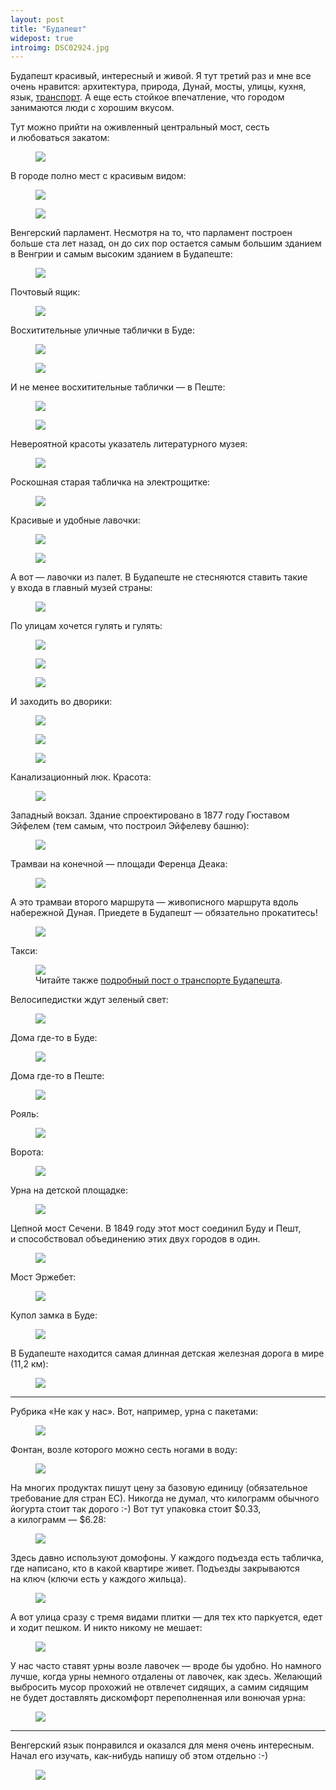 ```yaml
---
layout: post
title: "Будапешт"
widepost: true
introimg: DSC02924.jpg
---
```


<p class="lead">Будапешт красивый, интересный и живой. Я тут третий раз и мне все очень нравится: архитектура, природа, Дунай, мосты, улицы, кухня, язык, <a href="/blog/transport-in-budapest">транспорт</a>. А еще есть стойкое впечатление, что городом занимаются люди с хорошим вкусом.</p>

<!-- more -->

Тут можно прийти на оживленный центральный мост, сесть и любоваться закатом:

<figure>
  <img src="/i/blog/budapest/DSC02872.jpg">
</figure>

В городе полно мест с красивым видом:

<figure>
  <img src="/i/blog/budapest/DSC02723.jpg">
</figure>

<figure>
  <img src="/i/blog/budapest/DSC02698.jpg">
</figure>

Венгерский парламент. Несмотря на то, что парламент построен больше ста лет назад, он до сих пор остается самым большим зданием в Венгрии и самым высоким зданием в Будапеште:

<figure>
  <img src="/i/blog/budapest/DSC02572.jpg">
</figure>

Почтовый ящик:

<figure>
  <img src="/i/blog/budapest/DSC03484.jpg">
</figure>

Восхитительные уличные таблички в Буде:

<figure>
  <img src="/i/blog/budapest/DSC02843.jpg">
</figure>

<figure>
  <img src="/i/blog/budapest/DSC02846.jpg">
</figure>

И не менее восхитительные таблички — в Пеште:

<figure>
  <img src="/i/blog/budapest/DSC02876.jpg">
</figure>

<figure>
  <img src="/i/blog/budapest/DSC03464.jpg">
</figure>

Невероятной красоты указатель литературного музея:

<figure>
  <img src="/i/blog/budapest/DSC03486.jpg">
</figure>

Роскошная старая табличка на электрощитке:

<figure>
  <img src="/i/blog/budapest/DSC02182.jpg">
</figure>

Красивые и удобные лавочки:

<figure>
  <img src="/i/blog/budapest/DSC02351.jpg">
</figure>

<figure>
  <img src="/i/blog/budapest/DSC02569.jpg">
</figure>

А вот — лавочки из палет. В Будапеште не стесняются ставить такие у входа в главный музей страны:

<figure>
  <img src="/i/blog/budapest/DSC02436.jpg">
</figure>

По улицам хочется гулять и гулять:

<figure>
  <img src="/i/blog/budapest/DSC02845.jpg">
</figure>

<figure>
  <img src="/i/blog/budapest/DSC02367.jpg">
</figure>

<figure>
  <img src="/i/blog/budapest/DSC02425.jpg">
</figure>

И заходить во дворики:

<figure>
  <img src="/i/blog/budapest/DSC03045.jpg">
</figure>

<figure>
  <img src="/i/blog/budapest/DSC03048.jpg">
</figure>

<figure>
  <img src="/i/blog/budapest/DSC02198.jpg">
</figure>

Канализационный люк. Красота:

<figure>
  <img src="/i/blog/budapest/DSC03483.jpg">
</figure>

Западный вокзал. Здание спроектировано в 1877 году Гюставом Эйфелем (тем самым, что построил Эйфелеву башню):

<figure>
  <img src="/i/blog/budapest/DSC02597.jpg">
</figure>

Трамваи на конечной — площади Ференца Деака:

<figure>
  <img src="/i/blog/budapest/DSC02320.jpg">
</figure>

А это трамваи второго маршрута — живописного маршрута вдоль набережной Дуная. Приедете в Будапешт — обязательно прокатитесь!

<figure>
  <img src="/i/blog/budapest/DSC02582.jpg">
</figure>

Такси:

<figure>
  <img src="/i/blog/budapest/DSC02204.jpg">
  <figcaption>Читайте также <a href="/blog/transport-in-budapest">подробный пост о транспорте Будапешта</a>.</figcaption>
</figure>

Велосипедистки ждут зеленый свет:

<figure>
  <img src="/i/blog/budapest/DSC02286.jpg">
</figure>

Дома где-то в Буде:

<figure>
  <img src="/i/blog/budapest/DSC02802.jpg">
</figure>

Дома где-то в Пеште:

<figure>
  <img src="/i/blog/budapest/DSC02195.jpg">
</figure>

Рояль:

<figure>
  <img src="/i/blog/budapest/DSC02357.jpg">
</figure>

Ворота:

<figure>
  <img src="/i/blog/budapest/DSC02791.jpg">
</figure>

Урна на детской площадке:

<figure>
  <img src="/i/blog/budapest/DSC02397.jpg">
</figure>

Цепной мост Сечени. В 1849 году этот мост соединил Буду и Пешт, и способствовал объединению этих двух городов в один.

<figure>
  <img src="/i/blog/budapest/DSC02932.jpg">
</figure>

Мост Эржебет:

<figure>
  <img src="/i/blog/budapest/DSC02856.jpg">
</figure>

Купол замка в Буде:

<figure>
  <img src="/i/blog/budapest/DSC02834.jpg">
</figure>

В Будапеште находится самая длинная детская железная дорога в мире (11,2 км):

<figure>
  <img src="/i/blog/budapest/DSC02987.jpg">
</figure>

---

Рубрика «Не как у нас». Вот, например, урна с пакетами:

<figure>
  <img src="/i/blog/budapest/DSC02776.jpg">
</figure>

Фонтан, возле которого можно сесть ногами в воду:

<figure>
  <img src="/i/blog/budapest/DSC03066.jpg">
</figure>

На многих продуктах пишут цену за базовую единицу (обязательное требование для стран ЕС). Никогда не думал, что килограмм обычного йогурта стоит так дорого :-) Вот тут упаковка стоит $0.33, а килограмм — $6.28:

<figure>
  <img src="/i/blog/budapest/DSC03054.jpg">
</figure>

Здесь давно используют домофоны. У каждого подъезда есть табличка, где написано, кто в какой квартире живет. Подъезды закрываются на ключ (ключи есть у каждого жильца).

<figure>
  <img src="/i/blog/budapest/DSC02211.jpg">
</figure>

А вот улица сразу с тремя видами плитки — для тех кто паркуется, едет и ходит пешком. И никто никому не мешает:

<figure>
  <img src="/i/blog/budapest/DSC02173.jpg">
</figure>

У нас часто ставят урны возле лавочек — вроде бы удобно. Но намного лучше, когда урны немного отдалены от лавочек, как здесь. Желающий выбросить мусор прохожий не отвлечет сидящих, а самим сидящим не будет доставлять дискомфорт переполненная или вонючая урна:

<figure>
  <img src="/i/blog/budapest/DSC02491.jpg">
</figure>

---

Венгерский язык понравился и оказался для меня очень интересным. Начал его изучать, как-нибудь напишу об этом отдельно :-)

<figure>
  <img src="/i/blog/budapest/DSC02270.jpg">
</figure>
